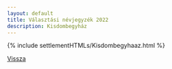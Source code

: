 ```yaml
---
layout: default
title: Választási névjegyzék 2022
description: Kisdombegyház
---
```


{% include settlementHTMLs/Kisdombegyhaaz.html %}

[Vissza](../)